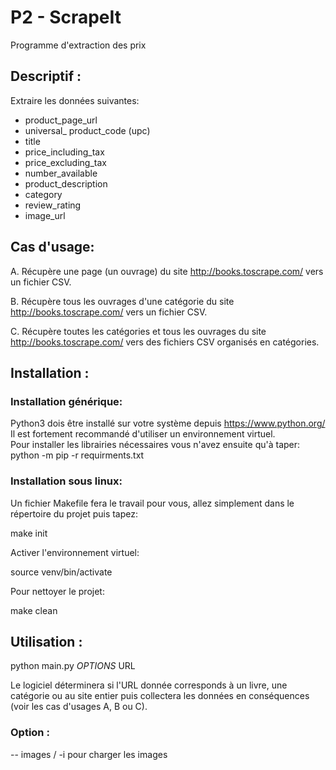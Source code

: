 # P2 - ScrapeIt

Programme d'extraction des prix

## Descriptif :

Extraire les données suivantes:

- product_page_url
- universal_ product_code (upc)
- title
- price_including_tax
- price_excluding_tax
- number_available
- product_description
- category
- review_rating
- image_url

## Cas d'usage:

A. Récupère une page (un ouvrage) du site http://books.toscrape.com/ vers un fichier CSV.

B. Récupère tous les ouvrages d'une catégorie du site http://books.toscrape.com/ vers un fichier CSV.

C. Récupère toutes les catégories et tous les ouvrages du site http://books.toscrape.com/ vers des fichiers CSV
organisés en catégories.

## Installation :

### Installation générique:

Python3 dois être installé sur votre système depuis https://www.python.org/  
Il est fortement recommandé d'utiliser un environnement virtuel.  
Pour installer les librairies nécessaires vous n'avez ensuite qu'à taper:  
python -m pip -r requirments.txt

### Installation sous linux:

Un fichier Makefile fera le travail pour vous, allez simplement dans le répertoire du projet puis tapez:

make init

Activer l'environnement virtuel:

source venv/bin/activate

Pour nettoyer le projet:

make clean

## Utilisation :

python main.py *OPTIONS* URL

Le logiciel déterminera si l'URL donnée corresponds à un livre, une catégorie ou au site entier puis collectera les
données en conséquences (voir les cas d'usages A, B ou C).

### Option :

-- images / -i pour charger les images
